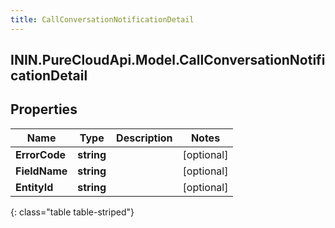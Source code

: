 ```yaml
---
title: CallConversationNotificationDetail
---
```

## ININ.PureCloudApi.Model.CallConversationNotificationDetail

## Properties

|Name | Type | Description | Notes|
|------------ | ------------- | ------------- | -------------|
| **ErrorCode** | **string** |  | [optional] |
| **FieldName** | **string** |  | [optional] |
| **EntityId** | **string** |  | [optional] |
{: class="table table-striped"}


